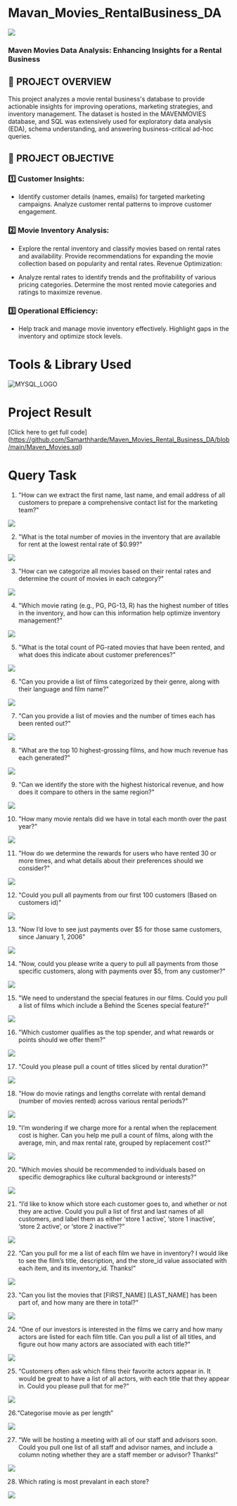 # Mavan_Movies_RentalBusiness_DA
![](ImagesOutput/image.jpg)

### Maven Movies Data Analysis: Enhancing Insights for a Rental Business

## 📌 PROJECT OVERVIEW

This project analyzes a movie rental business's database to provide actionable insights for improving operations, marketing strategies, and inventory management. The dataset is hosted in the MAVENMOVIES database, and SQL was extensively used for exploratory data analysis (EDA), schema understanding, and answering business-critical ad-hoc queries.

## 🎯 PROJECT OBJECTIVE
### 1️⃣ Customer Insights:
- Identify customer details (names, emails) for targeted marketing campaigns. Analyze customer rental patterns to improve customer engagement.

### 2️⃣ Movie Inventory Analysis:
- Explore the rental inventory and classify movies based on rental rates and availability. Provide recommendations for expanding the movie collection based on popularity and rental rates. Revenue Optimization:

- Analyze rental rates to identify trends and the profitability of various pricing categories. Determine the most rented movie categories and ratings to maximize revenue.

### 3️⃣ Operational Efficiency:
- Help track and manage movie inventory effectively. Highlight gaps in the inventory and optimize stock levels.

# Tools & Library Used
![MYSQL_LOGO](ImagesOutput/SQL_image.jpg)


# Project Result

[Click here to get full code]  
(https://github.com/Samarthharde/Maven_Movies_Rental_Business_DA/blob/main/Maven_Movies.sql)

# Query Task

1. "How can we extract the first name, last name, and email address of all customers to prepare a comprehensive contact list for the marketing team?"


![](ImagesOutput/Email.png)


2. "What is the total number of movies in the inventory that are available for rent at the lowest rental rate of $0.99?"


![](ImagesOutput/CHEAPEST_RENTAL.png)


3. "How can we categorize all movies based on their rental rates and determine the count of movies in each category?"


![](ImagesOutput/TOTAL_NO_OF_MOVIES.png)


4. "Which movie rating (e.g., PG, PG-13, R) has the highest number of titles in the inventory, and how can this information help optimize inventory management?"


![](ImagesOutput/rating_wise_count.png)


5. "What is the total count of PG-rated movies that have been rented, and what does this indicate about customer preferences?"


![](ImagesOutput/Total_Films.png)

6. "Can you provide a list of films categorized by their genre, along with their language and film name?"


![](ImagesOutput/TLC.png)

7. "Can you provide a list of movies and the number of times each has been rented out?"


![](ImagesOutput/popularity.png)

8. "What are the top 10 highest-grossing films, and how much revenue has each generated?"


![](ImagesOutput/REVENUE.png)

9. "Can we identify the store with the highest historical revenue, and how does it compare to others in the same region?"


![](ImagesOutput/MOST_REVENUE.png)

10. "How many movie rentals did we have in total each month over the past year?"


![](ImagesOutput/RENTALS_PER_MONTH.png)

11. "How do we determine the rewards for users who have rented 30 or more times, and what details about their preferences should we consider?"


![](ImagesOutput/REWARD_VIA_PHONE.png)

12. "Could you pull all payments from our first 100 customers (Based on customers id)"


![](ImagesOutput/FIRST_100_CUSTOMER_PAYMENTS.png)

13. "Now I’d love to see just payments over $5 for those same customers, since January 1, 2006"


![](ImagesOutput/JAN_06_2006.png)

14. "Now, could you please write a query to pull all payments from those specific customers, along with payments over $5, from any customer?"


![](ImagesOutput/PAYMENTS_OVER_$5.png)

15. "We need to understand the special features in our films. Could you pull a list of films which include a Behind the Scenes special feature?"


![](ImagesOutput/BTS.png)

16. "Which customer qualifies as the top spender, and what rewards or points should we offer them?"


![](ImagesOutput/MOST_SPENDING_CUSTOMER.png)

17. "Could you please pull a count of titles sliced by rental duration?"


![](ImagesOutput/SLICED_BY_RENTAL_RATE.png)

18. "How do movie ratings and lengths correlate with rental demand (number of movies rented) across various rental periods?"


![](ImagesOutput/COMPARE_WITH_RENTAL_DURATION.png)

19. "I’m wondering if we charge more for a rental when the replacement cost is higher. Can you help me pull a count of films, along with the average, min, and max rental rate, grouped by replacement cost?"


![](ImagesOutput/MIN_MAX_AVG.png)

20. "Which movies should be recommended to individuals based on specific demographics like cultural background or interests?"


![](ImagesOutput/FIT_FOR_RECOMMENDATION.png)

21. “I’d like to know which store each customer goes to, and whether or not they are active. Could you pull a list of first and last names of all customers, and label them as either ‘store 1 active’, ‘store 1 inactive’, ‘store 2 active’, or ‘store 2 inactive’?”


![](ImagesOutput/ACTIVE_STORE.png)

22. “Can you pull for me a list of each film we have in inventory? I would like to see the film’s title, description, and the store_id value associated with each item, and its inventory_id. Thanks!”


![](ImagesOutput/FILMS_IN_INVENTORY.png)

23. "Can you list the movies that [FIRST_NAME] [LAST_NAME] has been part of, and how many are there in total?"


![](ImagesOutput/NO_OF_FILMS_BY_ACTOR.png)

24. “One of our investors is interested in the films we carry and how many actors are listed for each film title. Can you pull a list of all titles, and figure out how many actors are associated with each title?”


![](ImagesOutput/ACTOR_ASSOCIATED_WITH_TITLE.png)

25. “Customers often ask which films their favorite actors appear in. It would be great to have a list of all actors, with each title that they appear in. Could you please pull that for me?” 


![](ImagesOutput[Output]/Films_In_Inventory.png)

26.“Categorise movie as per length”


![](ImagesOutput/MOVIES_AS_PER_LENGTH.png)

27.  “We will be hosting a meeting with all of our staff and advisors soon. Could you pull one list of all staff and advisor names, and include a column noting whether they are a staff member or advisor? Thanks!”

![](ImagesOutput/UNION.png)


28. Which rating is most prevalant in each store?


![](ImagesOutput/Prevalent_Rating.png)
